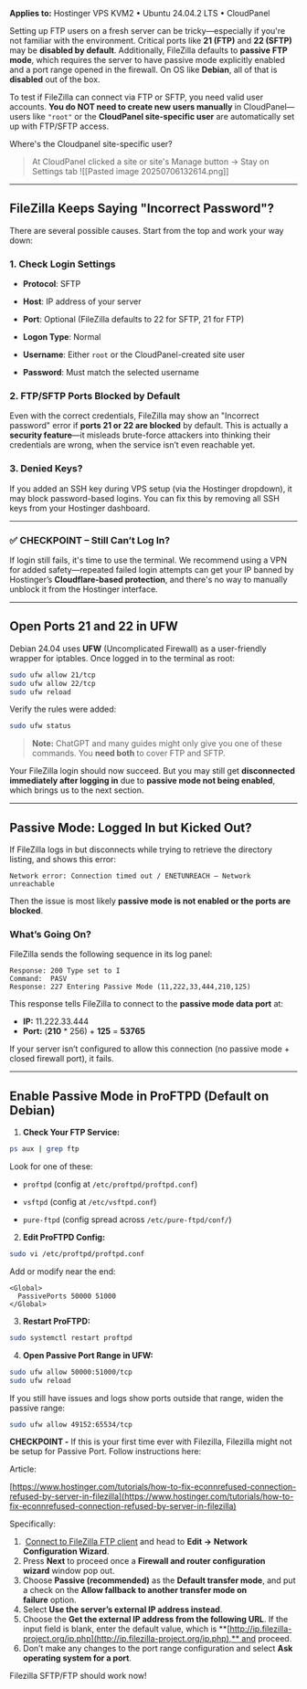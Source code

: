 
**Applies to:** Hostinger VPS KVM2 • Ubuntu 24.04.2 LTS • CloudPanel

Setting up FTP users on a fresh server can be tricky—especially if you're not familiar with the environment. Critical ports like **21 (FTP)** and **22 (SFTP)** may be **disabled by default**. Additionally, FileZilla defaults to **passive FTP mode**, which requires the server to have passive mode explicitly enabled and a port range opened in the firewall. On OS like **Debian**, all of that is **disabled** out of the box.

To test if FileZilla can connect via FTP or SFTP, you need valid user accounts. **You do NOT need to create new users manually** in CloudPanel—users like `"root"` or the **CloudPanel site-specific user** are automatically set up with FTP/SFTP access.

Where's the Cloudpanel site-specific user?
> At CloudPanel clicked a site or site's Manage button -> Stay on Settings tab
> ![[Pasted image 20250706132614.png]]
>

---
## FileZilla Keeps Saying "Incorrect Password"?

There are several possible causes. Start from the top and work your way down:

### 1. Check Login Settings

- **Protocol**: SFTP
    
- **Host**: IP address of your server
    
- **Port**: Optional (FileZilla defaults to 22 for SFTP, 21 for FTP)
    
- **Logon Type**: Normal
    
- **Username**: Either `root` or the CloudPanel-created site user
    
- **Password**: Must match the selected username
    

### 2. FTP/SFTP Ports Blocked by Default

Even with the correct credentials, FileZilla may show an "Incorrect password" error if **ports 21 or 22 are blocked** by default. This is actually a **security feature**—it misleads brute-force attackers into thinking their credentials are wrong, when the service isn’t even reachable yet.

### 3. Denied Keys?

If you added an SSH key during VPS setup (via the Hostinger dropdown), it may block password-based logins. You can fix this by removing all SSH keys from your Hostinger dashboard.

---

### ✅ CHECKPOINT – Still Can’t Log In?

If login still fails, it's time to use the terminal. We recommend using a VPN for added safety—repeated failed login attempts can get your IP banned by Hostinger’s **Cloudflare-based protection**, and there's no way to manually unblock it from the Hostinger interface.

---

## Open Ports 21 and 22 in UFW

Debian 24.04 uses **UFW** (Uncomplicated Firewall) as a user-friendly wrapper for iptables. Once logged in to the terminal as root:

```bash
sudo ufw allow 21/tcp
sudo ufw allow 22/tcp
sudo ufw reload
```

Verify the rules were added:

```bash
sudo ufw status
```

> **Note:** ChatGPT and many guides might only give you one of these commands. You **need both** to cover FTP and SFTP.

Your FileZilla login should now succeed. But you may still get **disconnected immediately after logging in** due to **passive mode not being enabled**, which brings us to the next section.

---

## Passive Mode: Logged In but Kicked Out?

If FileZilla logs in but disconnects while trying to retrieve the directory listing, and shows this error:

```
Network error: Connection timed out / ENETUNREACH – Network unreachable
```

Then the issue is most likely **passive mode is not enabled or the ports are blocked**.

### What’s Going On?

FileZilla sends the following sequence in its log panel:

```
Response: 200 Type set to I
Command:  PASV
Response: 227 Entering Passive Mode (11,222,33,444,210,125)
```

This response tells FileZilla to connect to the **passive mode data port** at:

- **IP:** 11.222.33.444
- **Port:** (**210** * 256) + **125** = **53765**
    

If your server isn’t configured to allow this connection (no passive mode + closed firewall port), it fails.

---

## Enable Passive Mode in ProFTPD (Default on Debian)

1. **Check Your FTP Service:**
    

```bash
ps aux | grep ftp
```

Look for one of these:

- `proftpd` (config at `/etc/proftpd/proftpd.conf`)
    
- `vsftpd` (config at `/etc/vsftpd.conf`)
    
- `pure-ftpd` (config spread across `/etc/pure-ftpd/conf/`)
    

2. **Edit ProFTPD Config:**
    

```bash
sudo vi /etc/proftpd/proftpd.conf
```

Add or modify near the end:

```apacheconf
<Global>
  PassivePorts 50000 51000
</Global>
```

3. **Restart ProFTPD:**
    

```bash
sudo systemctl restart proftpd
```

4. **Open Passive Port Range in UFW:**
    

```bash
sudo ufw allow 50000:51000/tcp
sudo ufw reload
```

If you still have issues and logs show ports outside that range, widen the passive range:

```bash
sudo ufw allow 49152:65534/tcp
```

**CHECKPOINT -** If this is your first time ever with Filezilla, Filezilla might not be setup for Passive Port. Follow instructions here:
  
Article:

[https://www.hostinger.com/tutorials/how-to-fix-econnrefused-connection-refused-by-server-in-filezilla](https://www.hostinger.com/tutorials/how-to-fix-econnrefused-connection-refused-by-server-in-filezilla)  

Specifically:

1.  [Connect to FileZilla FTP client](https://www.hostinger.com/tutorials/ftp/filezilla-ftp-configuration) and head to **Edit ->** **Network Configuration Wizard**.
2. Press **Next** to proceed once a **Firewall and router configuration wizard** window pop out.
3. Choose **Passive (recommended)** as the **Default transfer mode**, and put a check on the **Allow fallback to another transfer mode on failure** option.
4. Select **Use the server’s external IP address instead**.
5. Choose the **Get the external IP address from the following URL**. If the input field is blank, enter the default value, which is **[http://ip.filezilla-project.org/ip.php](http://ip.filezilla-project.org/ip.php),** and proceed.
6. Don’t make any changes to the port range configuration and select **Ask operating system for a port**.


Filezilla SFTP/FTP should work now!